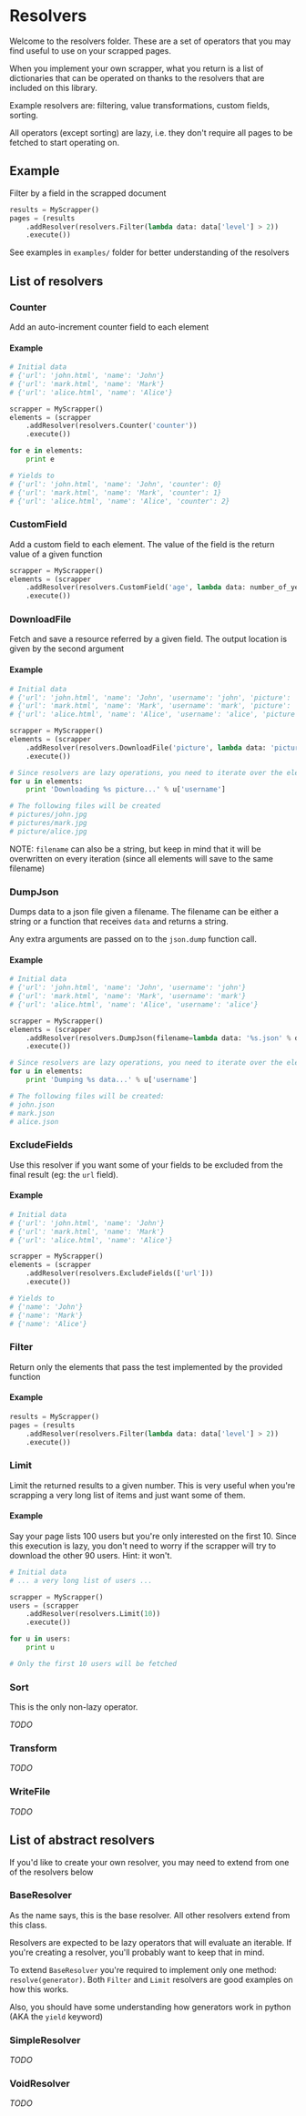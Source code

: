 # Resolvers

Welcome to the resolvers folder. These are a set of operators that you may find useful to use on your scrapped pages.

When you implement your own scrapper, what you return is a list of dictionaries that can be operated on thanks to the resolvers that are included on this library.

Example resolvers are: filtering, value transformations, custom fields, sorting.

All operators (except sorting) are lazy, i.e. they don't require all pages to be fetched to start operating on.

## Example

Filter by a field in the scrapped document

```python
results = MyScrapper()
pages = (results
    .addResolver(resolvers.Filter(lambda data: data['level'] > 2))
    .execute())
```

See examples in `examples/` folder for better understanding of the resolvers

## List of resolvers

### Counter

Add an auto-increment counter field to each element

#### Example

```python
# Initial data
# {'url': 'john.html', 'name': 'John'}
# {'url': 'mark.html', 'name': 'Mark'}
# {'url': 'alice.html', 'name': 'Alice'}

scrapper = MyScrapper()
elements = (scrapper
    .addResolver(resolvers.Counter('counter'))
    .execute())

for e in elements:
    print e

# Yields to
# {'url': 'john.html', 'name': 'John', 'counter': 0}
# {'url': 'mark.html', 'name': 'Mark', 'counter': 1}
# {'url': 'alice.html', 'name': 'Alice', 'counter': 2}
```

### CustomField

Add a custom field to each element. The value of the field is the return value of a given function

```python
scrapper = MyScrapper()
elements = (scrapper
    .addResolver(resolvers.CustomField('age', lambda data: number_of_years(data['day_of_birth'])))
    .execute())
```

### DownloadFile

Fetch and save a resource referred by a given field. The output location is given by the second argument

#### Example

```python
# Initial data
# {'url': 'john.html', 'name': 'John', 'username': 'john', 'picture': '527bd5b5d689e2c32ae974c6229ff785.jpg'}
# {'url': 'mark.html', 'name': 'Mark', 'username': 'mark', 'picture': 'ea82410c7a9991816b5eeeebe195e20a.jpg'}
# {'url': 'alice.html', 'name': 'Alice', 'username': 'alice', 'picture': '6384e2b2184bcbf58eccf10ca7a6563c.jpg' }

scrapper = MyScrapper()
elements = (scrapper
    .addResolver(resolvers.DownloadFile('picture', lambda data: 'pictures/%s.jpg' % data['username']))
    .execute())

# Since resolvers are lazy operations, you need to iterate over the elements, otherwise no files will be downloaded
for u in elements:
    print 'Downloading %s picture...' % u['username']

# The following files will be created
# pictures/john.jpg
# pictures/mark.jpg
# picture/alice.jpg
```

NOTE: `filename` can also be a string, but keep in mind that it will be overwritten on every iteration (since all elements will save to the same filename)

### DumpJson

Dumps data to a json file given a filename. The filename can be either a string or a function that receives `data` and returns a string.

Any extra arguments are passed on to the `json.dump` function call.

#### Example

```python
# Initial data
# {'url': 'john.html', 'name': 'John', 'username': 'john'}
# {'url': 'mark.html', 'name': 'Mark', 'username': 'mark'}
# {'url': 'alice.html', 'name': 'Alice', 'username': 'alice'}

scrapper = MyScrapper()
elements = (scrapper
    .addResolver(resolvers.DumpJson(filename=lambda data: '%s.json' % data['username']), ensure_ascii=True)
    .execute())

# Since resolvers are lazy operations, you need to iterate over the elements, otherwise no files will be downloaded
for u in elements:
    print 'Dumping %s data...' % u['username']

# The following files will be created:
# john.json
# mark.json
# alice.json
```

### ExcludeFields

Use this resolver if you want some of your fields to be excluded from the final result (eg: the `url` field).

#### Example

```python
# Initial data
# {'url': 'john.html', 'name': 'John'}
# {'url': 'mark.html', 'name': 'Mark'}
# {'url': 'alice.html', 'name': 'Alice'}

scrapper = MyScrapper()
elements = (scrapper
    .addResolver(resolvers.ExcludeFields(['url']))
    .execute())

# Yields to
# {'name': 'John'}
# {'name': 'Mark'}
# {'name': 'Alice'}
```

### Filter

Return only the elements that pass the test implemented by the provided function

#### Example

```python
results = MyScrapper()
pages = (results
    .addResolver(resolvers.Filter(lambda data: data['level'] > 2))
    .execute())
```

### Limit

Limit the returned results to a given number. This is very useful when you're scrapping a very long list of items and just want some of them.

#### Example

Say your page lists 100 users but you're only interested on the first 10. Since this execution is lazy, you don't need to worry if the scrapper will try to download the other 90 users. Hint: it won't.

```python
# Initial data
# ... a very long list of users ...

scrapper = MyScrapper()
users = (scrapper
    .addResolver(resolvers.Limit(10))
    .execute())

for u in users:
    print u

# Only the first 10 users will be fetched
```

### Sort

This is the only non-lazy operator.

*TODO*

### Transform

*TODO*

### WriteFile

*TODO*

## List of abstract resolvers

If you'd like to create your own resolver, you may need to extend from one of the resolvers below

### BaseResolver

As the name says, this is the base resolver. All other resolvers extend from this class.

Resolvers are expected to be lazy operators that will evaluate an iterable. If you're creating a resolver, you'll probably want to keep that in mind.

To extend `BaseResolver` you're required to implement only one method: `resolve(generator)`. Both `Filter` and `Limit` resolvers are good examples on how this works.

Also, you should have some understanding how generators work in python (AKA the `yield` keyword)

### SimpleResolver

*TODO*

### VoidResolver

*TODO*
